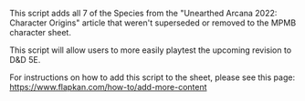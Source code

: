 This script adds all 7 of the Species from the "Unearthed Arcana 2022: Character Origins" article that weren't superseded or removed to the MPMB character sheet.

This script will allow users to more easily playtest the upcoming revision to D&D 5E.

For instructions on how to add this script to the sheet, please see this page: https://www.flapkan.com/how-to/add-more-content
